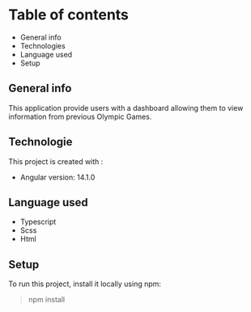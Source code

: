 # Table of contents

* General info
* Technologies
* Language used
* Setup

## General info

This application provide users with a dashboard allowing them to view information from previous Olympic Games.

## Technologie

This project is created with :

* Angular version: 14.1.0

## Language used

* Typescript
* Scss
* Html

## Setup

To run this project, install it locally using npm:

> npm install
